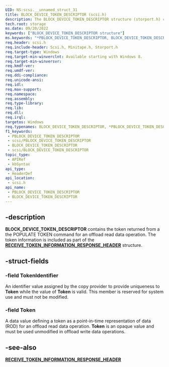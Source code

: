 ```yaml
---
UID: NS:scsi.__unnamed_struct_31
title: BLOCK_DEVICE_TOKEN_DESCRIPTOR (scsi.h)
description: The BLOCK_DEVICE_TOKEN_DESCRIPTOR structure (storport.h) contains the token returned from the POPULATE TOKEN command for an offload read data operation.
tech.root: storage
ms.date: 09/20/2022
keywords: ["BLOCK_DEVICE_TOKEN_DESCRIPTOR structure"]
ms.keywords: "*PBLOCK_DEVICE_TOKEN_DESCRIPTOR, BLOCK_DEVICE_TOKEN_DESCRIPTOR, BLOCK_DEVICE_TOKEN_DESCRIPTOR structure [Storage Devices], PBLOCK_DEVICE_TOKEN_DESCRIPTOR, PBLOCK_DEVICE_TOKEN_DESCRIPTOR structure pointer [Storage Devices], scsi/BLOCK_DEVICE_TOKEN_DESCRIPTOR, scsi/PBLOCK_DEVICE_TOKEN_DESCRIPTOR, storage.block_device_token_descriptor"
req.header: scsi.h
req.include-header: Scsi.h, Minitape.h, Storport.h
req.target-type: Windows
req.target-min-winverclnt: Available starting with Windows 8.
req.target-min-winversvr: 
req.kmdf-ver: 
req.umdf-ver: 
req.ddi-compliance: 
req.unicode-ansi: 
req.idl: 
req.max-support: 
req.namespace: 
req.assembly: 
req.type-library: 
req.lib: 
req.dll: 
req.irql: 
targetos: Windows
req.typenames: BLOCK_DEVICE_TOKEN_DESCRIPTOR, *PBLOCK_DEVICE_TOKEN_DESCRIPTOR
f1_keywords:
 - PBLOCK_DEVICE_TOKEN_DESCRIPTOR
 - scsi/PBLOCK_DEVICE_TOKEN_DESCRIPTOR
 - BLOCK_DEVICE_TOKEN_DESCRIPTOR
 - scsi/BLOCK_DEVICE_TOKEN_DESCRIPTOR
topic_type:
 - APIRef
 - kbSyntax
api_type:
 - HeaderDef
api_location:
 - scsi.h
api_name:
 - PBLOCK_DEVICE_TOKEN_DESCRIPTOR
 - BLOCK_DEVICE_TOKEN_DESCRIPTOR
---
```


## -description

**BLOCK_DEVICE_TOKEN_DESCRIPTOR** contains the token returned from a the POPULATE TOKEN command for an offload read data operation. The token information is included as part of the [**RECEIVE_TOKEN_INFORMATION_RESPONSE_HEADER**](/windows-hardware/drivers/ddi/minitape/ns-minitape-receive_token_information_response_header) structure.

## -struct-fields

### -field TokenIdentifier

An identifier value assigned by the copy provider to provide uniqueness to **Token** while the value of **Token** is valid. This member is reserved for system use and must not be modified.

### -field Token

A data value defining a token as a point-in-time representation of data (ROD) for an offload read data operation. **Token** is an opaque value and must be used unmodified in offload write data operations.

## -see-also

[**RECEIVE_TOKEN_INFORMATION_RESPONSE_HEADER**](/windows-hardware/drivers/ddi/minitape/ns-minitape-receive_token_information_response_header)
